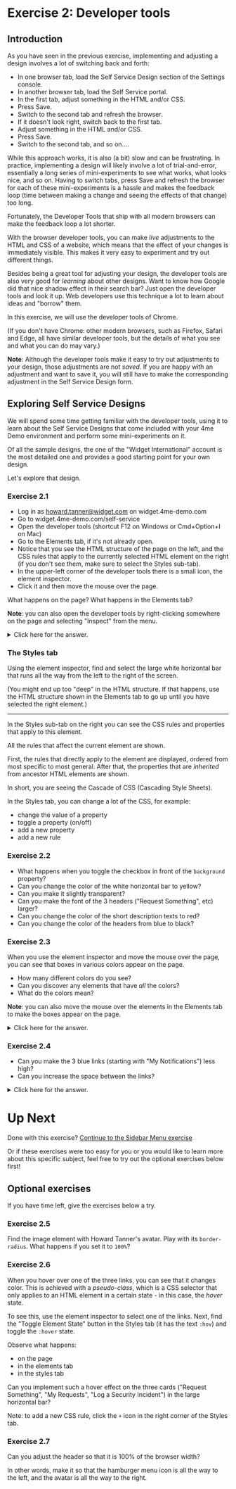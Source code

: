 # Exercise 2: Developer tools

## Introduction

As you have seen in the previous exercise, implementing and adjusting a design involves a lot of switching back and forth:

* In one browser tab, load the Self Service Design section of the Settings console.
* In another browser tab, load the Self Service portal.
* In the first tab, adjust something in the HTML and/or CSS. 
* Press Save.
* Switch to the second tab and refresh the browser.
* If it doesn't look right, switch back to the first tab.
* Adjust something in the HTML and/or CSS.
* Press Save.
* Switch to the second tab, and so on....
  
While this approach works, it is also (a bit) slow and can be frustrating.
In practice, implementing a design will likely involve a lot of trial-and-error,
essentially a long series of mini-experiments to see what works, what looks nice, and so on.
Having to switch tabs, press Save and refresh the browser for each of these mini-experiments
is a hassle and makes the feedback loop (time between making a change and seeing the effects of that change)
too long.

Fortunately, the Developer Tools that ship with all modern browsers can make
the feedback loop a lot shorter.

With the browser developer tools, you can make *live* adjustments to the HTML and CSS of a website,
which means that the effect of your changes is immediately visible.
This makes it very easy to experiment and try out different things.

Besides being a great tool for adjusting your design, the developer tools are also
very good for *learning* about other designs.
Want to know how Google did that nice shadow effect in their search bar?
Just open the developer tools and look it up.
Web developers use this technique a lot to learn about ideas and "borrow" them.

In this exercise, we will use the developer tools of Chrome.

(If you don't have Chrome: other modern browsers, such as Firefox, Safari and Edge,
all have similar developer tools, but the details of what you see and what you can do may vary.)

**Note**: Although the developer tools make it easy to try out adjustments to your design,
those adjustments are not *saved*. If you are happy with an adjustment and want to save it,
you will still have to make the corresponding adjustment in the Self Service Design form.  

## Exploring Self Service Designs

We will spend some time getting familiar with the developer tools, using it
to learn about the Self Service Designs that come included with your 4me Demo environment
and perform some mini-experiments on it.

Of all the sample designs, the one of the "Widget International" account is the most detailed one
and provides a good starting point for your own design.

Let's explore that design.

### Exercise 2.1

* Log in as howard.tanner@widget.com on widget.4me-demo.com
* Go to widget.4me-demo.com/self-service
* Open the developer tools (shortcut F12 on Windows or Cmd+Option+I on Mac)
* Go to the Elements tab, if it's not already open.
* Notice that you see the HTML structure of the page on the left,
  and the CSS rules that apply to the currently selected HTML element on the right
    (if you don't see them, make sure to select the Styles sub-tab).
* In the upper-left corner of the developer tools there is a small icon, the element inspector.
* Click it and then move the mouse over the page.

What happens on the page? What happens in the Elements tab?
  
**Note**: you can also open the developer tools by right-clicking somewhere on the page and selecting "Inspect" from the menu.  

<details>
  <summary>Click here for the answer.</summary>
  The elements you hover over will be highlighted with a certain color, and the hovered over element will be highlighted and expanded in the Elements tab in the    developer tools.
</details>

### The Styles tab 

Using the element inspector, find and select the large white horizontal bar
that runs all the way from the left to the right of the screen.

(You might end up too "deep" in the HTML structure. If that happens, use the
HTML structure shown in the Elements tab to go up until you have selected the right element.)

---

In the Styles sub-tab on the right you can see the CSS rules and properties that apply to this element.

All the rules that affect the current element are shown.

First, the rules that directly apply to the element are displayed, ordered from
most specific to most general.
After that, the properties that are *inherited* from ancestor HTML elements are shown.

In short, you are seeing the Cascade of CSS (Cascading Style Sheets).

In the Styles tab, you can change a lot of the CSS, for example:
* change the value of a property
* toggle a property (on/off)
* add a new property
* add a new rule

### Exercise 2.2

* What happens when you toggle the checkbox in front of the `background` property?
* Can you change the color of the white horizontal bar to yellow?
* Can you make it slightly transparent?
* Can you make the font of the 3 headers ("Request Something", etc) larger?
* Can you change the color of the short description texts to red?
* Can you change the color of the headers from blue to black?

### Exercise 2.3

When you use the element inspector and move the mouse over the page,
you can see that boxes in various colors appear on the page.

* How many different colors do you see? 
* Can you discover any elements that have *all* the colors?
* What do the colors mean?

**Note**: you can also move the mouse over the elements in the Elements tab
to make the boxes appear on the page.

<details>
  <summary>Click here for the answer.</summary>
  There are 4 different colors.
  
  The 4 main colours are:

  * Blue, which represents the content
  * Green, which is the padding
  * Light orange, which is the border
  * Darker orange, which is the margin
  
  For those with a keen eye, you may have noticed there is also a fifth color. This is purple, and is used to indicate the available space an element could expand to.
</details>

### Exercise 2.4

* Can you make the 3 blue links (starting with "My Notifications") less high?
* Can you increase the space between the links?

<details>
  <summary>Click here for the answer.</summary>
  
  To make the links less high, you can hover over the element and find the `a` element. In the `Styles` tab, the top element you see will be `section#boxes #buttons a`. You can change the value of the `padding` (for example, to `10px`) and you will notice the links become less high.
  
  To increase the space between the links, we can use the same element in the Styles tab. If you look at the `margin` values, you can see the third value is `10px`. If we increase that, the spacing will increase.
</details>

# Up Next

Done with this exercise? [Continue to the Sidebar Menu exercise](3-sidebar-menu.md)

Or if these exercises were too easy for you or you would like to learn more about this specific subject, feel free to try out the optional exercises below first!

## Optional exercises

If you have time left, give the exercises below a try.

### Exercise 2.5

Find the image element with Howard Tanner's avatar. Play with its `border-radius`.
What happens if you set it to `100%`?

### Exercise 2.6

When you hover over one of the three links, you can see that it changes color.
This is achieved with a *pseudo-class*, which is a CSS selector that only applies
to an HTML element in a certain state - in this case, the *hover* state.

To see this, use the element inspector to select one of the links.
Next, find the "Toggle Element State" button in the Styles tab (it has the text `:hov`)
and toggle the `:hover` state.

Observe what happens:
* on the page
* in the elements tab
* in the styles tab

Can you implement such a hover effect on the three cards ("Request Something", "My Requests", "Log a Security Incident") 
in the large horizontal bar?

Note: to add a new CSS rule, click the `+` icon in the right corner of the Styles tab.

### Exercise 2.7

Can you adjust the header so that it is 100% of the browser width?

In other words, make it so that the hamburger menu icon is all the way to the left,
and the avatar is all the way to the right.
